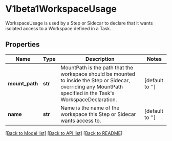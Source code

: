 # V1beta1WorkspaceUsage

WorkspaceUsage is used by a Step or Sidecar to declare that it wants isolated access to a Workspace defined in a Task.
## Properties
Name | Type | Description | Notes
------------ | ------------- | ------------- | -------------
**mount_path** | **str** | MountPath is the path that the workspace should be mounted to inside the Step or Sidecar, overriding any MountPath specified in the Task&#39;s WorkspaceDeclaration. | [default to '']
**name** | **str** | Name is the name of the workspace this Step or Sidecar wants access to. | [default to '']

[[Back to Model list]](../README.md#documentation-for-models) [[Back to API list]](../README.md#documentation-for-api-endpoints) [[Back to README]](../README.md)


